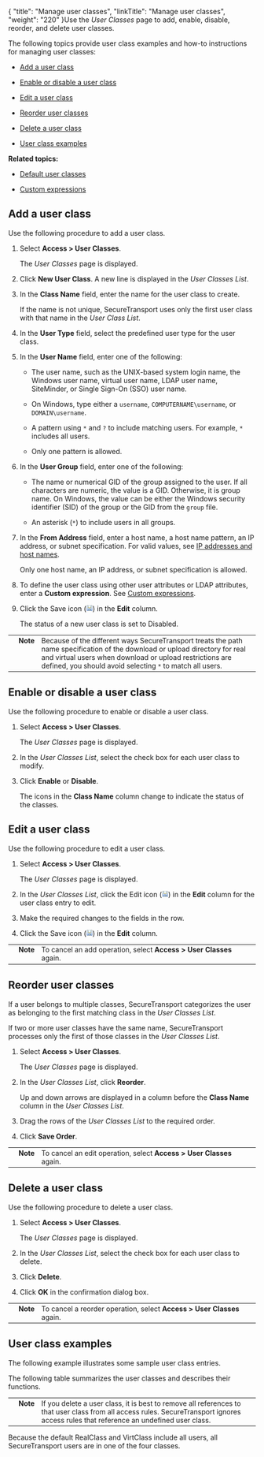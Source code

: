 {
    "title": "Manage user classes",
    "linkTitle": "Manage user classes",
    "weight": "220"
}Use the *User Classes* page to add, enable, disable, reorder, and delete user classes.



The following topics provide user class examples and how-to instructions for managing user classes:



-   [Add a user class](#add)

-   [Enable or disable a user class](#enable)

-   [Edit a user class](#edit)

-   [Reorder user classes](#reorder)

-   [Delete a user class](#delete)

-   [User class examples](#user)



**Related topics:**



-   [Default user classes](../c_st_default_user_classes)

-   [Custom expressions](../c_st_custom_expressions)



## <span id="Add"></span>Add a user class



Use the following procedure to add a user class.



1.  Select **Access > User Classes**.  

    The *User Classes* page is displayed.

2.  Click **New User Class**. A new line is displayed in the *User Classes List*.

3.  In the **Class Name** field, enter the name for the user class to create.  

    If the name is not unique, SecureTransport uses only the first user class with that name in the *User Class List*.

4.  In the **User Type** field, select the predefined user type for the user class.

5.  In the **User Name** field, enter one of the following:

    -   The user name, such as the UNIX-based system login name, the Windows user name, virtual user name, LDAP user name, SiteMinder, or Single Sign-On (SSO) user name.

    -   On Windows, type either a `username`, `COMPUTERNAME\username`, or `DOMAIN\username`.

    -   A pattern using `*` and `?` to include matching users. For example, `*` includes all users.

    -   Only one pattern is allowed.

6.  In the **User Group** field, enter one of the following:

    -   The name or numerical GID of the group assigned to the user. If all characters are numeric, the value is a GID. Otherwise, it is group name. On Windows, the value can be either the Windows security identifier (SID) of the group or the GID from the `group` file.

    -   An asterisk (`*`) to include users in all groups.

7.  In the **From Address** field, enter a host name, a host name pattern, an IP address, or subnet specification. For valid values, see [IP addresses and host names](../../../c_st_ipaddressesandhostnames).  

    Only one host name, an IP address, or subnet specification is allowed.

8.  To define the user class using other user attributes or LDAP attributes, enter a **Custom expression**. See [Custom expressions](../c_st_custom_expressions).

9.  Click the Save icon (![Save](SaveIcon2_13x13.png)) in the **Edit** column.  

    The status of a new user class is set to Disabled.



<table cellpadding="0" cellspacing="0">
   <col/>
   <col/>
   <col/>
      <tr>
         <td valign="top">         </td>
         <td valign="top"><span><b>Note</b></span>
         </td>
         <td data-mc-autonum="&lt;b&gt;Note&lt;/b&gt;" valign="top">Because of the different ways <span>SecureTransport</span> treats the path name specification of the download or upload directory for real and virtual users when download or upload restrictions are defined, you should avoid selecting <code>*</code> to match all users.         </td>
      </tr>
</table>



## <span id="Enable"></span>Enable or disable a user class



Use the following procedure to enable or disable a user class.



1.  Select **Access > User Classes**.  

    The *User Classes* page is displayed.

2.  In the *User Classes List*, select the check box for each user class to modify.

3.  Click **Enable** or **Disable**.  

    The icons in the **Class Name** column change to indicate the status of the classes.



## <span id="Edit"></span>Edit a user class



Use the following procedure to edit a user class.



1.  Select **Access > User Classes**.  

    The *User Classes* page is displayed.

2.  In the *User Classes List*, click the Edit icon (![Edit](SaveIcon2_13x13.png)) in the **Edit** column for the user class entry to edit.

3.  Make the required changes to the fields in the row.

4.  Click the Save icon (![Save](SaveIcon2_13x13.png)) in the **Edit** column.



<table cellpadding="0" cellspacing="0">
   <col/>
   <col/>
   <col/>
      <tr>
         <td valign="top">         </td>
         <td valign="top"><span><b>Note</b></span>
         </td>
         <td data-mc-autonum="&lt;b&gt;Note&lt;/b&gt;" valign="top">To cancel an add operation, select <strong>Access &gt; User Classes</strong> again.         </td>
      </tr>
</table>



## <span id="Reorder"></span>Reorder user classes



If a user belongs to multiple classes, SecureTransport categorizes the user as belonging to the first matching class in the *User Classes List*.



If two or more user classes have the same name, SecureTransport processes only the first of those classes in the *User Classes List*.



1.  Select **Access > User Classes**.  

    The *User Classes* page is displayed.

2.  In the *User Classes List*, click **Reorder**.  

    Up and down arrows are displayed in a column before the **Class Name** column in the *User Classes List*.

3.  Drag the rows of the *User Classes List* to the required order.

4.  Click **Save Order**.



<table cellpadding="0" cellspacing="0">
   <col/>
   <col/>
   <col/>
      <tr>
         <td valign="top">         </td>
         <td valign="top"><span><b>Note</b></span>
         </td>
         <td data-mc-autonum="&lt;b&gt;Note&lt;/b&gt;" valign="top">To cancel an edit operation, select <strong>Access &gt; User Classes</strong> again.         </td>
      </tr>
</table>



## <span id="Delete"></span>Delete a user class



Use the following procedure to delete a user class.



1.  Select **Access > User Classes**.  

    The *User Classes* page is displayed.

2.  In the *User Classes List*, select the check box for each user class to delete.

3.  Click **Delete**.

4.  Click **OK** in the confirmation dialog box.



<table cellpadding="0" cellspacing="0">
   <col/>
   <col/>
   <col/>
      <tr>
         <td valign="top">         </td>
         <td valign="top"><span><b>Note</b></span>
         </td>
         <td data-mc-autonum="&lt;b&gt;Note&lt;/b&gt;" valign="top">To cancel a reorder operation, select <strong>Access &gt; User Classes</strong> again.         </td>
      </tr>
</table>



## <span id="User"></span>User class examples



The following example illustrates some sample user class entries.



The following table summarizes the user classes and describes their functions.



<table cellpadding="0" cellspacing="0">
   <col/>
   <col/>
   <col/>
      <tr>
         <td valign="top">         </td>
         <td valign="top"><span><b>Note</b></span>
         </td>
         <td data-mc-autonum="&lt;b&gt;Note&lt;/b&gt;" valign="top">If you delete a user class, it is best to remove all references to that user class from all access rules. <span>SecureTransport</span> ignores access rules that reference an undefined user class.         </td>
      </tr>
</table>



Because the default RealClass and VirtClass include all users, all SecureTransport users are in one of the four classes.

